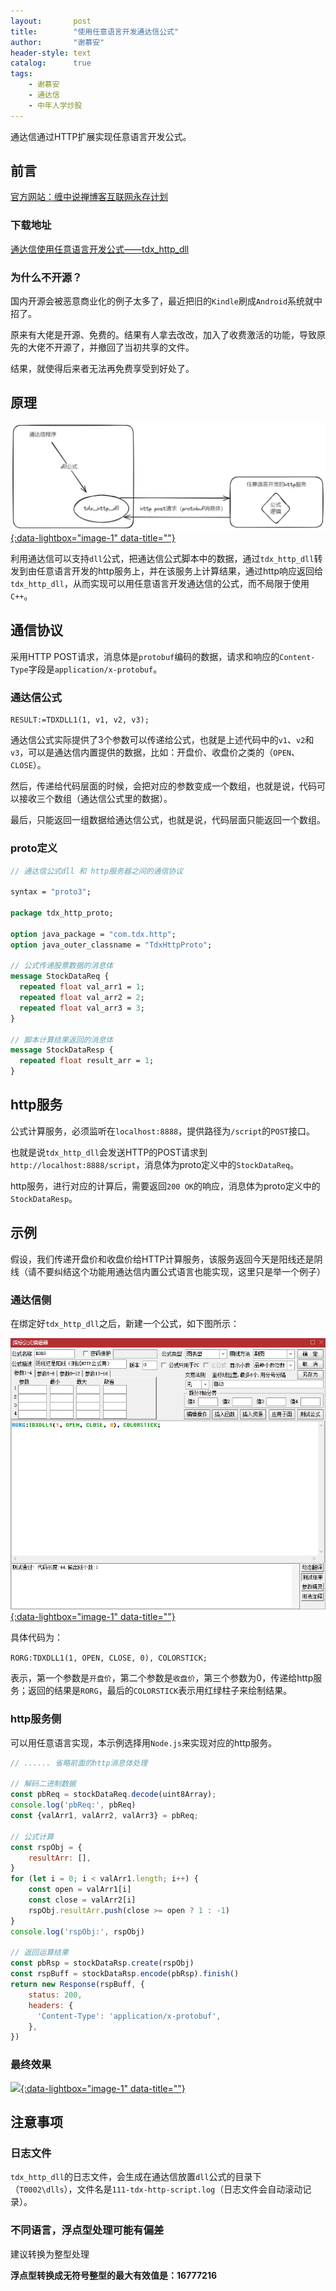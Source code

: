 ```yaml
---
layout:       post
title:        "使用任意语言开发通达信公式"
author:       "谢慕安"
header-style: text
catalog:      true
tags:
    - 谢慕安
    - 通达信
    - 中年人学炒股
---
```


通达信通过HTTP扩展实现任意语言开发公式。

## 前言

[官方网站：缠中说禅博客互联网永存计划](chzhshch.org)

### 下载地址

[通达信使用任意语言开发公式——tdx_http_dll](https://download.chzhshch.org/tdx_http_dll_20240727.zip)


### 为什么不开源？

国内开源会被恶意商业化的例子太多了，最近把旧的`Kindle`刷成`Android`系统就中招了。

原来有大佬是开源、免费的。结果有人拿去改改，加入了收费激活的功能，导致原先的大佬不开源了，并撤回了当初共享的文件。

结果，就使得后来者无法再免费享受到好处了。



## 原理

[![](/img/in-post/20240727-architecture.png){:data-lightbox="image-1" data-title=""}](/img/in-post/20240727-architecture.png)



利用通达信可以支持`dll`公式，把通达信公式脚本中的数据，通过`tdx_http_dll`转发到由任意语言开发的http服务上，并在该服务上计算结果，通过http响应返回给`tdx_http_dll`，从而实现可以用任意语言开发通达信的公式，而不局限于使用`C++`。



## 通信协议

采用HTTP POST请求，消息体是`protobuf`编码的数据，请求和响应的`Content-Type`字段是`application/x-protobuf`。



### 通达信公式

```
RESULT:=TDXDLL1(1, v1, v2, v3);
```



通达信公式实际提供了3个参数可以传递给公式，也就是上述代码中的`v1`、`v2`和`v3`，可以是通达信内置提供的数据，比如：开盘价、收盘价之类的（`OPEN`、`CLOSE`）。



然后，传递给代码层面的时候，会把对应的参数变成一个数组，也就是说，代码可以接收三个数组（通达信公式里的数据）。



最后，只能返回一组数据给通达信公式，也就是说，代码层面只能返回一个数组。



### proto定义

```protobuf
// 通达信公式dll 和 http服务器之间的通信协议

syntax = "proto3";

package tdx_http_proto;

option java_package = "com.tdx.http";
option java_outer_classname = "TdxHttpProto";

// 公式传递股票数据的消息体
message StockDataReq {
  repeated float val_arr1 = 1;
  repeated float val_arr2 = 2;
  repeated float val_arr3 = 3;
}

// 脚本计算结果返回的消息体
message StockDataResp {
  repeated float result_arr = 1;
}

```



## http服务

公式计算服务，必须监听在`localhost:8888`，提供路径为`/script`的`POST`接口。

也就是说`tdx_http_dll`会发送HTTP的POST请求到`http://localhost:8888/script`，消息体为proto定义中的`StockDataReq`。

http服务，进行对应的计算后，需要返回`200 OK`的响应，消息体为proto定义中的`StockDataResp`。



## 示例

假设，我们传递开盘价和收盘价给HTTP计算服务，该服务返回今天是阳线还是阴线（请不要纠结这个功能用通达信内置公式语言也能实现，这里只是举一个例子）



### 通达信侧

在绑定好`tdx_http_dll`之后，新建一个公式，如下图所示：

[![](/img/in-post/20240727-example1.png){:data-lightbox="image-1" data-title=""}](/img/in-post/20240727-example1.png)



具体代码为：

`RORG:TDXDLL1(1, OPEN, CLOSE, 0), COLORSTICK;`

表示，第一个参数是`开盘价`，第二个参数是`收盘价`，第三个参数为0，传递给http服务；返回的结果是`RORG`，最后的`COLORSTICK`表示用红绿柱子来绘制结果。



### http服务侧

可以用任意语言实现，本示例选择用`Node.js`来实现对应的http服务。



```javascript
// ...... 省略前面的http消息体处理

// 解码二进制数据
const pbReq = stockDataReq.decode(uint8Array);
console.log('pbReq:', pbReq)
const {valArr1, valArr2, valArr3} = pbReq;

// 公式计算
const rspObj = {
	resultArr: [],
}
for (let i = 0; i < valArr1.length; i++) {
    const open = valArr1[i]
    const close = valArr2[i]
    rspObj.resultArr.push(close >= open ? 1 : -1)
}
console.log('rspObj:', rspObj)

// 返回运算结果
const pbRsp = stockDataRsp.create(rspObj)
const rspBuff = stockDataRsp.encode(pbRsp).finish()
return new Response(rspBuff, {
    status: 200,
    headers: {
      'Content-Type': 'application/x-protobuf',
    },
})
```



### 最终效果

[![](/img/in-post/20240727-example2.png){:data-lightbox="image-1" data-title=""}](/img/in-post/20240727-example2.png)



## 注意事项

### 日志文件

`tdx_http_dll`的日志文件，会生成在通达信放置`dll`公式的目录下（`T0002\dlls`），文件名是`111-tdx-http-script.log`（日志文件会自动滚动记录）。



### 不同语言，浮点型处理可能有偏差

建议转换为整型处理

**浮点型转换成无符号整型的最大有效值是：16777216**
